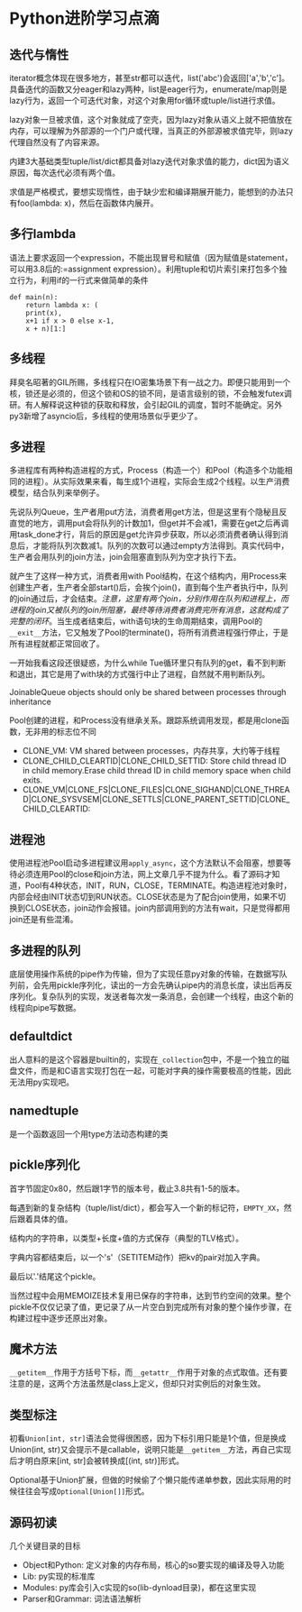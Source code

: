 # Python进阶学习点滴

## 迭代与惰性

iterator概念体现在很多地方，甚至str都可以迭代，list('abc')会返回['a','b','c']。具备迭代的函数又分eager和lazy两种，list是eager行为，enumerate/map则是lazy行为，返回一个可迭代对象，对这个对象用for循环或tuple/list进行求值。

lazy对象一旦被求值，这个对象就成了空壳，因为lazy对象从语义上就不把值放在内存，可以理解为外部源的一个门户或代理，当真正的外部源被求值完毕，则lazy代理自然没有了内容来源。

内建3大基础类型tuple/list/dict都具备对lazy迭代对象求值的能力，dict因为语义原因，每次迭代必须有两个值。

求值是严格模式，要想实现惰性，由于缺少宏和编译期展开能力，能想到的办法只有foo(lambda: x)，然后在函数体内展开。

## 多行lambda

语法上要求返回一个expression，不能出现冒号和赋值（因为赋值是statement，可以用3.8后的:=assignment expression）。利用tuple和切片索引来打包多个独立行为，利用if的一行式来做简单的条件

```
def main(n):
    return lambda x: (
    print(x),
    x+1 if x > 0 else x-1,
    x + n)[1:]
```

## 多线程

拜臭名昭著的GIL所赐，多线程只在IO密集场景下有一战之力。即便只能用到一个核，锁还是必须的，但这个锁和OS的锁不同，是语言级别的锁，不会触发futex调研。有人解释说这种锁的获取和释放，会引起GIL的调度，暂时不能确定。另外py3新增了asyncio后，多线程的使用场景似乎更少了。

## 多进程

多进程库有两种构造进程的方式，Process（构造一个）和Pool（构造多个功能相同的进程）。从实际效果来看，每生成1个进程，实际会生成2个线程。以生产消费模型，结合队列来举例子。

先说队列Queue，生产者用put方法，消费者用get方法，但是这里有个隐秘且反直觉的地方，调用put会将队列的计数加1，但get并不会减1，需要在get之后再调用task_done才行，背后的原因是get允许异步获取，所以必须消费者确认得到消息后，才能将队列次数减1。队列的次数可以通过empty方法得到。真实代码中，生产者会用队列的join方法，join会阻塞直到队列为空才执行下去。

就产生了这样一种方式，消费者用with Pool结构，在这个结构内，用Process来创建生产者，生产者全部start()后，会挨个join()，直到每个生产者执行中，队列的join通过后，才会结束。*注意，这里有两个join，分别作用在队列和进程上，而进程的join又被队列的join所阻塞，最终等待消费者消费完所有消息，这就构成了完整的闭环*。当生成者结束后，with语句块的生命周期结束，调用Pool的`__exit__`方法，它又触发了Pool的terminate()，将所有消费进程强行停止，于是所有进程就都正常回收了。

一开始我看这段还很疑惑，为什么while Tue循环里只有队列的get，看不到判断和退出，其它是用了with块的方式强行中止了进程，自然就不用判断队列。

JoinableQueue objects should only be shared between processes through inheritance

Pool创建的进程，和Process没有继承关系。跟踪系统调用发现，都是用clone函数，无非用的标志位不同

* CLONE_VM: VM shared between processes，内存共享，大约等于线程
* CLONE_CHILD_CLEARTID|CLONE_CHILD_SETTID:  Store child thread ID in child memory.Erase child thread ID in child memory space when child exits.
* CLONE_VM|CLONE_FS|CLONE_FILES|CLONE_SIGHAND|CLONE_THREAD|CLONE_SYSVSEM|CLONE_SETTLS|CLONE_PARENT_SETTID|CLONE_CHILD_CLEARTID:

## 进程池

使用进程池Pool启动多进程建议用`apply_async`，这个方法默认不会阻塞，想要等待必须连用Pool的close和join方法，网上文章几乎不提为什么。看了源码才知道，Pool有4种状态，INIT，RUN，CLOSE，TERMINATE。构造进程池对象时，内部会经由INIT状态切到RUN状态。CLOSE状态是为了配合join使用，如果不切换到CLOSE状态，join动作会报错。join内部调用到的方法有wait，只是觉得都用join还是有些混淆。

## 多进程的队列

底层使用操作系统的pipe作为传输，但为了实现任意py对象的传输，在数据写队列前，会先用pickle序列化，读出的一方会先确认pipe内的消息长度，读出后再反序列化。复杂队列的实现，发送者每次发一条消息，会创建一个线程，由这个新的线程向pipe写数据。

## defaultdict

出人意料的是这个容器是builtin的，实现在`_collection`包中，不是一个独立的磁盘文件，而是和C语言实现打包在一起，可能对字典的操作需要极高的性能，因此无法用py实现吧。

## namedtuple

是一个函数返回一个用type方法动态构建的类

## pickle序列化

首字节固定0x80，然后跟1字节的版本号，截止3.8共有1-5的版本。

每遇到新的复杂结构（tuple/list/dict），都会写入一个新的标记符，`EMPTY_XX`，然后跟着具体的值。

结构内的字符串，以类型+长度+值的方式保存（典型的TLV格式）。

字典内容都结束后，以一个's'（SETITEM动作）把kv的pair对加入字典。

最后以'.'结尾这个pickle。

当然过程中会用MEMOIZE技术复用已保存的字符串，达到节约空间的效果。整个pickle不仅仅记录了值，更记录了从一片空白到完成所有对象的整个操作步骤，在构建过程中逐步还原出对象。

## 魔术方法

`__getitem__`作用于方括号下标，而`__getattr__`作用于对象的点式取值。还有要注意的是，这两个方法虽然是class上定义，但却只对实例后的对象生效。

## 类型标注

初看`Union[int, str]`语法会觉得很困惑，因为下标引用只能是1个值，但是换成Union(int, str)又会提示不是callable，说明只能是`__getitem__`方法，再自己实现后才明白原来[int, str]会被转换成[(int, str)]形式。

Optional基于Union扩展，但做的时候偷了个懒只能传递单参数，因此实际用的时候往往会写成`Optional[Union[]]`形式。

## 源码初读

几个关键目录的目标

* Object和Python: 定义对象的内存布局，核心的so要实现的编译及导入功能
* Lib: py实现的标准库
* Modules: py库会引入c实现的so(lib-dynload目录)，都在这里实现
* Parser和Grammar: 词法语法解析